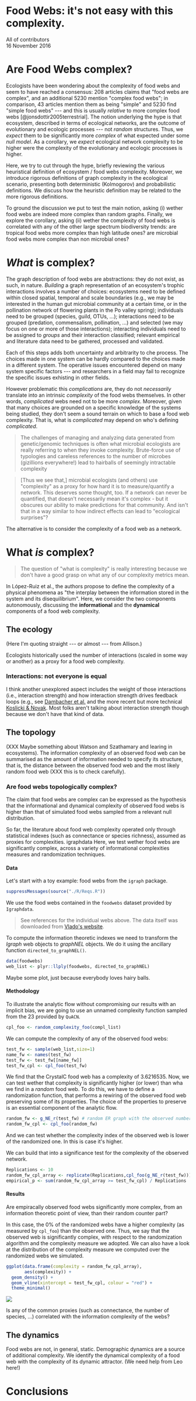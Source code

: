 # Food Webs: it's not easy with this complexity.
All of contributors  
16 November 2016  



# Are Food Webs complex?

Ecologists have been wondering about the complexity of food webs and seem to have reached a consensus: 208 articles claims that "food webs are complex", and an additional 5230 mention "complex food webs"; in comparison, 43 articles mention them as being "simple" and 5230 find "simple food webs" --- and this is usually _relative_ to more complex food webs [@jonsdottir2005terrestrial]. The notion underlying the hype is that ecosystem, described in terms of ecological networks, are the outcome of evolutionary and ecologic processes --- not _random_ structures. Thus, we _expect_ them to be significantly more _complex_ of what expected under some _null model_. As a corollary, we _expect_ ecological network complexity to be higher were the complexity of the evolutionary and ecologic processes is higher.

Here, we try to cut through the hype, briefly reviewing the various heuristical definition of ecosystem / food webs complexity. Moreover, we introduce rigorous definitions of graph complexity in the ecological scenario, presenting both deterministic (Kolmogorov) and probabilistic definitions. We discuss how the heuristic definition may be related to the more rigorous definitions.

To ground the discussion we put to test the main notion, asking (i) wether food webs are indeed more complex than random graphs. Finally, we explore the corollary, asking (ii) wether the complexity of food webs is correlated with any of the other large spectrum biodiversity trends: are tropical food webs more complex than high latitude ones? are microbial food webs more complex than non microbial ones?

# *What* is complex?

The graph description of food webs are abstractions: they do not exist, as such, in nature. *Building* a graph representation of an ecosystem's trophic interactions involves a number of choices: ecosystems need to be defined within closed spatial, temporal and scale boundaries (e.g., we may be interested in the human gut microbial community at a certain time, or in the pollination network of flowering plants in the Po valley spring); individuals need to be grouped (species, guild, OTUs, ...); interactions need to be grouped (predation, commensalism, pollination, ...) and selected (we may focus on one or more of those interactions); interacting individuals need to be assigned to _groups_ and their interaction classified; relevant empirical and literature data need to be gathered, processed and validated.

Each of this steps adds both uncertainty and arbitrarity to che process. The choices made in one system can be hardly compared to the choices made in a different system. The operative issues encountered depend on many system specific factors --- and researchers in a field may fail to recognize the specific issues exhisting in other fields.

However problematic this *complications* are, they do not *necessarily* translate into an intrinsic *complexity* of the food webs themselves. In other words, *complicated* webs need not to be more *complex*. Moreover, given that many choices are grounded on a specific knowledge of the systems being studied, they don't seem a sound terrain on which to base a food web complexity. That is, what is *complicated* may depend on who's defining *complicated*.

> The challenges of managing and analyzing  data generated from genetic/genomic techniques is often what microbial ecologists are really referring to when they invoke complexity.  Brute-force use of  typologies and careless references to the number of microbes (gizillions everywhere!) lead to hairballs of seemingly intractable complexity

> [Thus we see that,] microbial ecologists (and others) use "complexity" as a proxy for how hard it is to measure/quantify a network. This deserves some thought, too. If a network can never be quantified, that doesn't necessarily mean it's complex - but it obscures our ability to make predictions for that community. And isn't that in a way similar to how indirect effects can lead to "ecological surprises"?

The alternative is to consider the complexity of a food web as a network.

# What *is* complex?

> The question of "what is complexity" is really interesting because we don't have a good grasp on what any of our complexity metrics mean.

In López-Ruiz et al., the authors propose to define the complexity of a physical phenomena as "the interplay between the information stored in the system and its disequilibrium". Here, we consider the two components autonomously, discussing the **informational** and the **dynamical** components of a food web complexity.

## The ecology

(Here I'm quoting straight --- or almost --- from Allison.)

Ecologists historically used the number of interactions (scaled in some way or another) as a proxy for a food web complexity.

### Interactions: not everyone is equal

I think another unexplored aspect includes the weight of those interactions (i.e., interaction strength) and how interaction strength drives feedback loops (e.g., see [Dambacher et al.](http://onlinelibrary.wiley.com/doi/10.1890/0012-9658(2002)083[1372:ROCSIA]2.0.CO;2/full) and the more recent but more technical [Koslicki & Novak](http://biorxiv.org/content/early/2016/10/25/083089). Most folks aren't talking about interaction strength though because we don't have that kind of data.

## The topology

(XXX Maybe something about Watson and Szathamary and learing in ecosystems). The information complexity of an observed food web can be summarised as the amount of information needed to specify its structure, that is, the distance between the observed food web and the most likely random food web (XXX this is to check carefully).


### Are food webs topologically complex?

The claim that food webs are complex can be expressed as the hypothesis that the informational and dynamical complexity of observed food webs is higher than that of simulated food webs sampled from a relevant null distribution.

So far, the literature about food web complexity operated only through statistical indexes (such as connectance or species richness), assumed as proxies for complexities.
igraphdata
Here, we test wether food webs are significantly complex, across a variety of informational complexities measures and randomization techniques.

#### Data

Let's start with a toy example: food webs from the `igraph` package.


```r
suppressMessages(source("./R/Reqs.R"))
```

We use the food webs contained in the `foodwebs` dataset provided by `Igraphdata`.

> See references for the individual webs above. The data itself was downloaded from [Vlado's website](http://vlado.fmf.uni-lj.si/pub/networks/data/bio/foodweb/foodweb.htm).

To compute the information theoretic indexes we need to transform the _Igraph_ web objects to _graphNEL_ objects. We do it using the ancillary function `directed_to_graphNEL()`.


```r
data(foodwebs)
web_list <- plyr::llply(foodwebs, directed_to_graphNEL)
```

Maybe some plot, just because everybody loves hairy balls.

#### Methodology

To illustrate the analytic flow without compromising our results with an implicit bias, we are going to use an unnamed complexity function sampled from the 23 provided by `QuACN`.
                     

```r
cpl_foo <- random_complexity_foo(compl_list)
```

We can compute the complexity of any of the observed food webs:


```r
test_fw <- sample(web_list,size=1)
name_fw <- names(test_fw)
test_fw <- test_fw[[name_fw]]
test_fw_cpl <- cpl_foo(test_fw)
```

We find that the CrystalC food web has a complexity of 3.6216535. Now, we can test wether that complexity is significantly higher (or lower) than wha we find in a _random_ food web. To do this, we have to define a randomization function, that performs a rewiring of the observed food web preserving some of its properties. The choice of the properties to preserve is an essential component of the analytic flow.


```r
random_fw <- g_NE_r(test_fw) # random ER graph with the observed number of nodes and (undirected) edges
random_fw_cpl <- cpl_foo(random_fw)
```

And we can test whether the complexity index of the observed web is lower of the randomized one. In this is case it's higher.

We can build that into a significance test for the complexity of the observed network.


```r
Replications <- 10
random_fw_cpl_array <- replicate(Replications,cpl_foo(g_NE_r(test_fw)))
empirical_p <- sum(random_fw_cpl_array >= test_fw_cpl) / Replications
```

#### Results

Are empiracally observed food webs significantly more complex, from an information theoretic point of view, than their random counter part?

In this case, the 0% of the randomized webs have a higher complexity (as measured by `cpl_foo`) than the observed one. Thus, we say that the observed web is significantly complex, with respect to the randomization algorithm and the complexity measure we adopted. We can also have a look at the distribution of the complexity measure we computed over the randomized webs we simulated.


```r
ggplot(data.frame(complexity = random_fw_cpl_array),
       aes(complexity)) +
  geom_density() +
  geom_vline(xintercept = test_fw_cpl, colour = "red") +
  theme_minimal()
```

![](README_files/figure-html/unnamed-chunk-7-1.png)<!-- -->

Is any of the common proxies (such as connectance, the number of species, ...) correlated with the information complexity of the webs?

## The dynamics

Food webs are not, in general, static. Demographic dynamics are a source of additional complexity. We identify the dynamical complexity of a food web with the complexity of its dynamic attractor. (We need help from Leo here!)

# Conclusions
